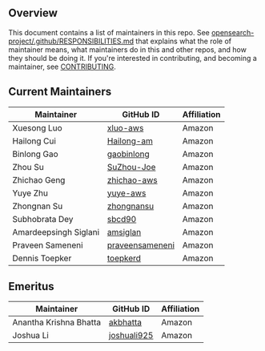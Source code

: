 ## Overview

This document contains a list of maintainers in this repo. See [opensearch-project/.github/RESPONSIBILITIES.md](https://github.com/opensearch-project/.github/blob/main/RESPONSIBILITIES.md#maintainer-responsibilities) that explains what the role of maintainer means, what maintainers do in this and other repos, and how they should be doing it. If you're interested in contributing, and becoming a maintainer, see [CONTRIBUTING](CONTRIBUTING.md).

## Current Maintainers

| Maintainer             | GitHub ID                                     | Affiliation |
| ---------------------- | --------------------------------------------- | ----------- |
| Xuesong Luo            | [xluo-aws](https://github.com/xluo-aws)       | Amazon      |
| Hailong Cui            | [Hailong-am](https://github.com/Hailong-am)   | Amazon      |
| Binlong Gao            | [gaobinlong](https://github.com/gaobinlong)   | Amazon      |
| Zhou Su                | [SuZhou-Joe](https://github.com/SuZhou-Joe)   | Amazon      |
| Zhichao Geng           | [zhichao-aws](https://github.com/zhichao-aws) | Amazon      |
| Yuye Zhu               | [yuye-aws](https://github.com/yuye-aws)       | Amazon      |
| Zhongnan Su            | [zhongnansu](https://github.com/zhongnansu)   | Amazon      |
| Subhobrata Dey         | [sbcd90](https://github.com/sbcd90)           | Amazon      |
| Amardeepsingh Siglani  | [amsiglan](https://github.com/amsiglan)       | Amazon      |
| Praveen Sameneni       | [praveensameneni](https://github.com/praveensameneni)| Amazon |
| Dennis Toepker         | [toepkerd](https://github.com/toepkerd)       | Amazon      |

## Emeritus

| Maintainer             | GitHub ID                                     | Affiliation |
| ---------------------- | --------------------------------------------- | ----------- |
| Anantha Krishna Bhatta | [akbhatta](https://github.com/akbhatta)       | Amazon      |
| Joshua Li              | [joshuali925](https://github.com/joshuali925) | Amazon      |
